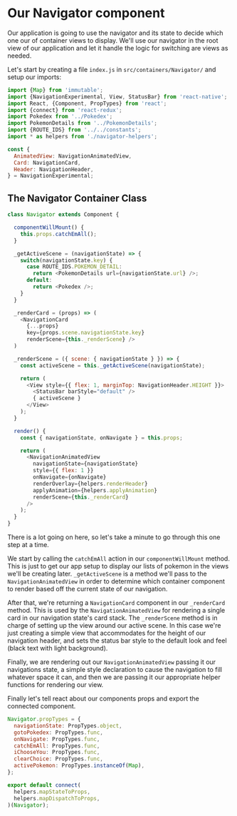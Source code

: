 # Our Navigator component

Our application is going to use the navigator and its state to decide which one our of container views to display. We'll use our navigator in the root view of our application and let it handle the logic for switching are views as needed.

Let's start by creating a file `index.js` in `src/containers/Navigator/` and setup our imports:

```javascript
import {Map} from 'immutable';
import {NavigationExperimental, View, StatusBar} from 'react-native';
import React, {Component, PropTypes} from 'react';
import {connect} from 'react-redux';
import Pokedex from '../Pokedex';
import PokemonDetails from '../PokemonDetails';
import {ROUTE_IDS} from '../../constants';
import * as helpers from './navigator-helpers';

const {
  AnimatedView: NavigationAnimatedView,
  Card: NavigationCard,
  Header: NavigationHeader,
} = NavigationExperimental;
```

## The Navigator Container Class

```javascript
class Navigator extends Component {

  componentWillMount() {
    this.props.catchEmAll();
  }

  _getActiveScene = (navigationState) => {
    switch(navigationState.key) {
      case ROUTE_IDS.POKEMON_DETAIL:
        return <PokemonDetails url={navigationState.url} />;
      default:
        return <Pokedex />;
    }
  }

  _renderCard = (props) => (
    <NavigationCard
      {...props}
      key={props.scene.navigationState.key}
      renderScene={this._renderScene} />
  )

  _renderScene = ({ scene: { navigationState } }) => {
    const activeScene = this._getActiveScene(navigationState);

    return (
      <View style={{ flex: 1, marginTop: NavigationHeader.HEIGHT }}>
        <StatusBar barStyle="default" />
        { activeScene }
      </View>
    );
  }

  render() {
    const { navigationState, onNavigate } = this.props;

    return (
      <NavigationAnimatedView
        navigationState={navigationState}
        style={{ flex: 1 }}
        onNavigate={onNavigate}
        renderOverlay={helpers.renderHeader}
        applyAnimation={helpers.applyAnimation}
        renderScene={this._renderCard}
      />
    );
  }
}
```
There is a lot going on here, so let's take a minute to go through this one step at a time.

We start by calling the `catchEmAll` action in our `componentWillMount` method. This is just to get our app setup to display our lists of pokemon in the views we'll be creating later.
`_getActiveScene` is a method we'll pass to the `NavigationAnimatedView` in order to determine which container component to render based off the current state of our navigation.

After that, we're returning a `NavigationCard` component in our `_renderCard` method. This is used by the `NavigationAnimatedView` for rendering a single card in our navigation state's card stack.
The `_renderScene` method is in charge of setting up the view around our active scene. In this case we're just creating a simple view that accommodates for the height of our navigation header, and sets the status bar style to the default look and feel (black text with light background).

Finally, we are rendering out our `NavigationAnimatedView` passing it our navigations state, a simple style declaration to cause the navigation to fill whatever space it can, and then we are passing it our appropriate helper functions for rendering our view.

Finally let's tell react about our components props and export the connected component.

```javascript
Navigator.propTypes = {
  navigationState: PropTypes.object,
  gotoPokedex: PropTypes.func,
  onNavigate: PropTypes.func,
  catchEmAll: PropTypes.func,
  iChooseYou: PropTypes.func,
  clearChoice: PropTypes.func,
  activePokemon: PropTypes.instanceOf(Map),
};

export default connect(
  helpers.mapStateToProps,
  helpers.mapDispatchToProps,
)(Navigator);
```
